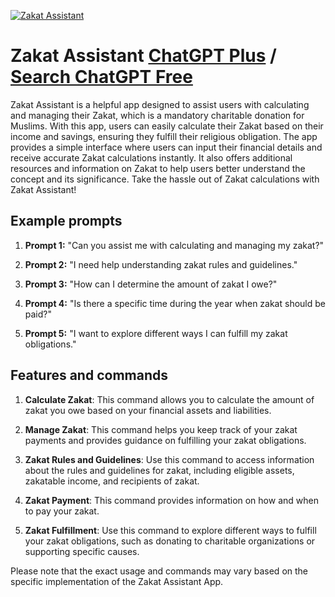 
[![Zakat Assistant](https://files.oaiusercontent.com/file-tk2VYqfos2TTWypQ1U3Lw4BD?se=2123-10-18T05%3A25%3A58Z&sp=r&sv=2021-08-06&sr=b&rscc=max-age%3D31536000%2C%20immutable&rscd=attachment%3B%20filename%3D0481cdbb-b366-4472-bd5f-1154808d596b.png&sig=sFULH/orGIfwyjD8%2BV6yZ/yoL4VWi8KRLXLrcAKwLVE%3D)](https://chat.openai.com/g/g-6mO8pF3e9-zakat-assistant)

# Zakat Assistant [ChatGPT Plus](https://chat.openai.com/g/g-6mO8pF3e9-zakat-assistant) / [Search ChatGPT Free](https://gptcall.net/index.html#/?search=Zakat%20Assistant)

Zakat Assistant is a helpful app designed to assist users with calculating and managing their Zakat, which is a mandatory charitable donation for Muslims. With this app, users can easily calculate their Zakat based on their income and savings, ensuring they fulfill their religious obligation. The app provides a simple interface where users can input their financial details and receive accurate Zakat calculations instantly. It also offers additional resources and information on Zakat to help users better understand the concept and its significance. Take the hassle out of Zakat calculations with Zakat Assistant!

## Example prompts

1. **Prompt 1:** "Can you assist me with calculating and managing my zakat?"

2. **Prompt 2:** "I need help understanding zakat rules and guidelines."

3. **Prompt 3:** "How can I determine the amount of zakat I owe?"

4. **Prompt 4:** "Is there a specific time during the year when zakat should be paid?"

5. **Prompt 5:** "I want to explore different ways I can fulfill my zakat obligations."


## Features and commands

1. **Calculate Zakat**: This command allows you to calculate the amount of zakat you owe based on your financial assets and liabilities.

2. **Manage Zakat**: This command helps you keep track of your zakat payments and provides guidance on fulfilling your zakat obligations.

3. **Zakat Rules and Guidelines**: Use this command to access information about the rules and guidelines for zakat, including eligible assets, zakatable income, and recipients of zakat.

4. **Zakat Payment**: This command provides information on how and when to pay your zakat.

5. **Zakat Fulfillment**: Use this command to explore different ways to fulfill your zakat obligations, such as donating to charitable organizations or supporting specific causes.

Please note that the exact usage and commands may vary based on the specific implementation of the Zakat Assistant App.


